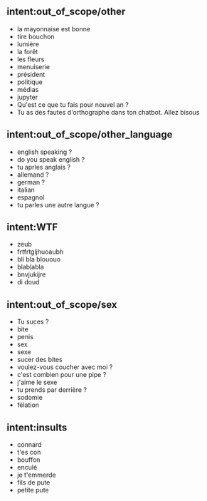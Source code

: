 ## intent:out_of_scope/other
- la mayonnaise est bonne
- tire bouchon
- lumière
- la forêt
- les fleurs
- menuiserie
- président
- politique
- médias
- jupyter
- Qu'est ce que tu fais pour nouvel an ?
- Tu as des fautes d'orthographe dans ton chatbot. Allez bisous

## intent:out_of_scope/other_language
- english speaking ?
- do you speak english ?
- tu aprles anglais ?
- allemand ?
- german ?
- italian
- espagnol
- tu parles une autre langue ?

## intent:WTF
- zeub
- frtfrtgljhuoaubh
- bli bla blououo
- blablabla
- bnvjukijre
- di doud

## intent:out_of_scope/sex
- Tu suces ?
- bite
- penis
- sex
- sexe
- sucer des bites
- voulez-vous coucher avec moi ?
- c'est combien pour une pipe ?
- j'aime le sexe
- tu prends par derrière ?
- sodomie
- félation

## intent:insults
- connard
- t'es con
- bouffon
- enculé
- je t'emmerde
- fils de pute
- petite pute

